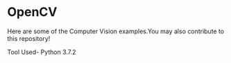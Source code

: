 # OpenCV

Here are some of the Computer Vision examples.You may also contribute to this repository!

Tool Used-
Python 3.7.2

